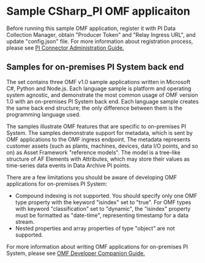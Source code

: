 # Sample CSharp_PI OMF applicaiton  

Before running this sample OMF application, register it with PI Data Collection Manager, obtain "Producer Token" and "Relay Ingress URL", and update "config.json" file. For more information about registration process, please see [PI Connector Administration Guide.](https://techsupport.osisoft.com/Downloads/File/40489fc5-e515-4669-b185-8866a9f9f616)  


## Samples for on-premises PI System back end

The set contains three OMF v1.0 sample applications written in Microsoft C#, Python and Node.js. Each language sample is platform and operating system agnostic, and demonstrate the most common usage of OMF version 1.0 with an on-premises PI System back end. Each language sample creates the same back end structure; the only difference between them is the programming language used.

The samples illustrate OMF features that are specific to on-premises PI System. The samples demonstrate support for metadata, which is sent by OMF applications to the OMF ingress endpoint.  The metadata represents customer assets (such as plants, machines, devices, data I/O points, and so on) as Asset Framework "reference models". The model is a tree-like structure of AF Elements with Attributes, which may store their values as time-series data events in Data Archive PI points.

There are a few limitations you should be aware of developing OMF applications for on-premises PI System:  
- Compound indexing is not supported. You should specify only one OMF type property with the keyword "isindex" set to "true". For OMF types with keyword "classification" set to "dynamic", the "isindex" property must be formatted as "date-time", representing timestamp for a data stream.  
- Nested properties and array properties of type "object" are not supported.

For more information about writing OMF applications for on-premises PI System, please see [OMF Developer Companion Guide.](http://http://omf-developers-companion.readthedocs.io/en/latest)